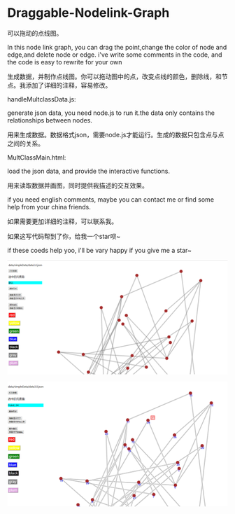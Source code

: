 # Draggable-Nodelink-Graph

可以拖动的点线图。

In this node link graph, you can drag the point,change the color of node and edge,and delete node or edge. i've write some comments in the code, and the code is easy to rewrite for your own

生成数据，并制作点线图。你可以拖动图中的点，改变点线的颜色，删除线，和节点。我添加了详细的注释，容易修改。

handleMultclassData.js:

generate json data, you need node.js to run it.the data only contains the relationships between nodes.

用来生成数据。数据格式json，需要node.js才能运行。生成的数据只包含点与点之间的关系。


MultClassMain.html:

load the json data, and provide the interactive functions.

用来读取数据并画图，同时提供我描述的交互效果。


if you need english comments, maybe you can contact me or find some help from your china friends.

如果需要更加详细的注释，可以联系我。

如果这写代码帮到了你，给我一个star呗~

if these coeds help yoo, i'll be vary happy if you give me a star~


![Image text](https://raw.githubusercontent.com/Bu-Chuan/img-folder/master/%E7%82%B9%E7%BA%BF%E5%9B%BE.png)

![Image text](https://raw.githubusercontent.com/Bu-Chuan/img-folder/master/%E7%82%B9%E7%BA%BF%E5%9B%BE2.png)
